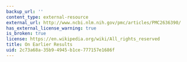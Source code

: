 ```yaml
---
backup_url: ''
content_type: external-resource
external_url: http://www.ncbi.nlm.nih.gov/pmc/articles/PMC2636390/
has_external_license_warning: true
is_broken: true
license: https://en.wikipedia.org/wiki/All_rights_reserved
title: On Earlier Results
uid: 2c73a68a-35b9-4945-b1ce-777157e1686f
---
```

